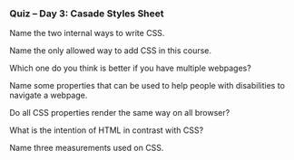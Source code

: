 ###  Quiz – Day 3: Casade Styles Sheet

Name the two internal ways to write CSS.

Name the only allowed way to add CSS in this course.

Which one do you think is better if you have multiple webpages?

Name some properties that can be used to help people with disabilities to navigate a webpage.

Do all CSS properties render the same way on all browser?

What is the intention of HTML in contrast with CSS?

Name three measurements used on CSS.
